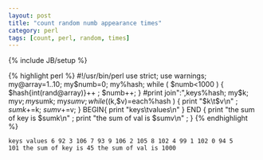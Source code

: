 ```yaml
---
layout: post
title: "count random numb appearance times"
category: perl
tags: [count, perl, random, times]
---
```

{% include JB/setup %}

{% highlight perl %}
#!/usr/bin/perl 
use strict;
use warnings;
my@array=1..10;
my$numb=0;
my%hash;
while ( $numb<1000 ) {
    $hash{int(rand@array)}++ ;
    $numb++;
}
#print join":",keys%hash;
my$k;
my$v;
my$sumk;
my$sumv;
while ( ($k,$v)=each%hash ) {
    print "$k\t$v\n" ;
    $sumk+=$k; 
    $sumv+=$v; 
}
BEGIN{
print "keys\tvalues\n"
}
END 
{
print "the sum of key is $sumk\n" ;
print "the sum of val is $sumv\n" ;
}
{% endhighlight %}

<code>keys      values
6       92
3       106
7       93
9       106
2       105
8       102
4       99
1       102
0       94
5       101
the sum of key is 45
the sum of val is 1000
</code>
